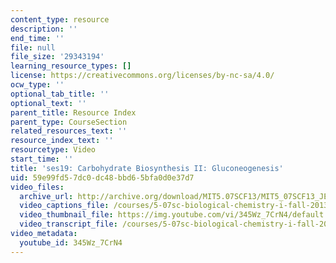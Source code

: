 ```yaml
---
content_type: resource
description: ''
end_time: ''
file: null
file_size: '29343194'
learning_resource_types: []
license: https://creativecommons.org/licenses/by-nc-sa/4.0/
ocw_type: ''
optional_tab_title: ''
optional_text: ''
parent_title: Resource Index
parent_type: CourseSection
related_resources_text: ''
resource_index_text: ''
resourcetype: Video
start_time: ''
title: 'ses19: Carbohydrate Biosynthesis II: Gluconeogenesis'
uid: 59e99fd5-7dc0-dc48-bbd6-5bfa0d0e37d7
video_files:
  archive_url: http://archive.org/download/MIT5.07SCF13/MIT5_07SCF13_JE-Ses19_300k.mp4
  video_captions_file: /courses/5-07sc-biological-chemistry-i-fall-2013/c03c40ddc3f95d64924f86860935c3f1_345Wz_7CrN4.vtt
  video_thumbnail_file: https://img.youtube.com/vi/345Wz_7CrN4/default.jpg
  video_transcript_file: /courses/5-07sc-biological-chemistry-i-fall-2013/58e629d52b73174f19bef92590d57493_345Wz_7CrN4.pdf
video_metadata:
  youtube_id: 345Wz_7CrN4
---
```

